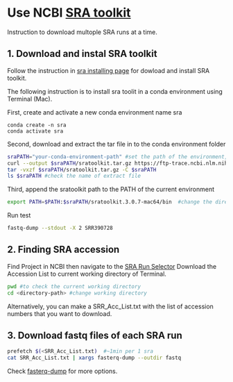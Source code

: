 # Use NCBI [SRA toolkit](https://github.com/ncbi/sra-tools)
Instruction to download multople SRA runs at a time.

## 1. Download and instal SRA toolkit
Follow the instruction in [sra installing page](https://github.com/ncbi/sra-tools/wiki/02.-Installing-SRA-Toolkit) for dowload and install SRA toolkit.

The following instruction is to install sra toolit in a conda environment using Terminal (Mac).

First, create and activate a new conda environment name sra
```conda
conda create -n sra
conda activate sra
```
Second, download and extract the tar file in to the conda environment folder
```bash
sraPATH="your-conda-environment-path" #set the path of the environment, usually "/Users/<user-name>/anaconda3/envs/sra"
curl --output $sraPATH/sratoolkit.tar.gz https://ftp-trace.ncbi.nlm.nih.gov/sra/sdk/current/sratoolkit.current-mac64.tar.gz
tar -vxzf $sraPATH/sratoolkit.tar.gz -C $sraPATH
ls $sraPATH #check the name of extract file
```
Third, append the sratoolkit path to the PATH of the current environment 
```bash
export PATH=$PATH:$sraPATH/sratoolkit.3.0.7-mac64/bin  #change the directory name to the actual folder name in $sraPATH
```
Run test
```bash
fastq-dump --stdout -X 2 SRR390728
```

## 2. Finding SRA accession
Find Project in NCBI then navigate to the [SRA Run Selector](https://www.ncbi.nlm.nih.gov/Traces/study/?query_key=8&WebEnv=MCID_654a4f1ed3f9893f5e1bd6fa&o=acc_s%3Aa)
Download the Accession List to current working directory of Terminal.
```bash
pwd #to check the current working directory
cd <directory-path> #change working directory
```

Alternatively, you can make a SRR_Acc_List.txt with the list of accession numbers that you want to download. 
## 3. Download fastq files of each SRA run
```bash
prefetch $(<SRR_Acc_List.txt)  #~1min per 1 sra
cat SRR_Acc_List.txt | xargs fasterq-dump --outdir fastq
```
Check [fasterq-dump](https://github.com/ncbi/sra-tools/wiki/08.-prefetch-and-fasterq-dump) for more options.

